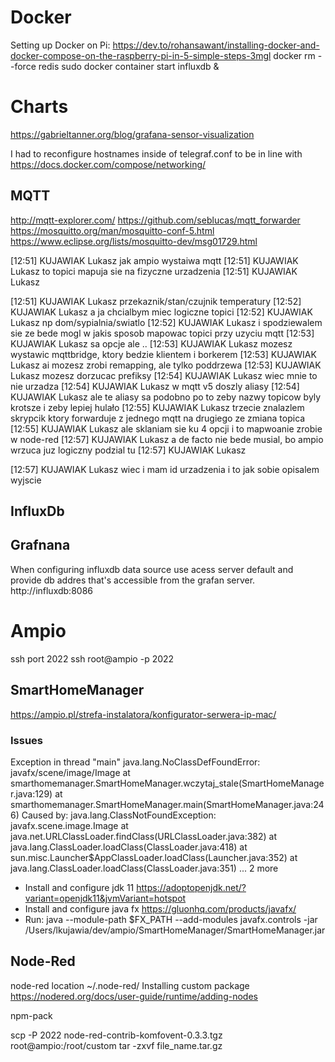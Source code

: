 # Docker
Setting up Docker on Pi: https://dev.to/rohansawant/installing-docker-and-docker-compose-on-the-raspberry-pi-in-5-simple-steps-3mgl
docker rm --force redis
sudo docker container start influxdb &
# Charts

https://gabrieltanner.org/blog/grafana-sensor-visualization

I had to reconfigure hostnames inside of telegraf.conf to be in line with https://docs.docker.com/compose/networking/

## MQTT

http://mqtt-explorer.com/
https://github.com/seblucas/mqtt_forwarder
https://mosquitto.org/man/mosquitto-conf-5.html
https://www.eclipse.org/lists/mosquitto-dev/msg01729.html

[12:51] KUJAWIAK Lukasz
    jak ampio wystaiwa mqtt
​[12:51] KUJAWIAK Lukasz
    to topici mapuja sie na fizyczne urzadzenia
​[12:51] KUJAWIAK Lukasz

​[12:51] KUJAWIAK Lukasz
    przekaznik/stan/czujnik temperatury
​[12:52] KUJAWIAK Lukasz
    a ja chcialbym miec logiczne topici
​[12:52] KUJAWIAK Lukasz
    np dom/sypialnia/swiatlo
[12:52] KUJAWIAK Lukasz
    i spodziewalem sie ze bede mogl w jakis sposob mapowac topici przy uzyciu mqtt
​[12:53] KUJAWIAK Lukasz
    sa opcje ale ..
​[12:53] KUJAWIAK Lukasz
    mozesz wystawic mqttbridge, ktory bedzie klientem i borkerem
​[12:53] KUJAWIAK Lukasz
    ai mozesz zrobi remapping, ale tylko poddrzewa
​[12:53] KUJAWIAK Lukasz
    mozesz dorzucac prefiksy
​[12:54] KUJAWIAK Lukasz
    wiec mnie to nie urzadza
​[12:54] KUJAWIAK Lukasz
    w mqtt v5 doszly aliasy
​[12:54] KUJAWIAK Lukasz
    ale te aliasy sa podobno po to zeby nazwy topicow byly krotsze i zeby lepiej hulało
​[12:55] KUJAWIAK Lukasz
    trzecie znalazlem skrypcik ktory forwarduje z jednego mqtt na drugiego ze zmiana topica
​[12:55] KUJAWIAK Lukasz
    ale sklaniam sie ku 4 opcji i to mapwoanie zrobie w node-red
[12:57] KUJAWIAK Lukasz
    a de facto nie bede musial, bo ampio wrzuca juz logiczny podzial tu
​[12:57] KUJAWIAK Lukasz

​[12:57] KUJAWIAK Lukasz
    wiec i mam id urzadzenia i to jak sobie opisalem wyjscie


## InfluxDb

## Grafnana


When configuring influxdb data source use acess server default and provide db addres that's accessible from the grafan server.
http://influxdb:8086

# Ampio

ssh port 2022
ssh root@ampio -p 2022

## SmartHomeManager

https://ampio.pl/strefa-instalatora/konfigurator-serwera-ip-mac/

### Issues
Exception in thread "main" java.lang.NoClassDefFoundError: javafx/scene/image/Image
	at smarthomemanager.SmartHomeManager.wczytaj_stale(SmartHomeManager.java:129)
	at smarthomemanager.SmartHomeManager.main(SmartHomeManager.java:246)
Caused by: java.lang.ClassNotFoundException: javafx.scene.image.Image
	at java.net.URLClassLoader.findClass(URLClassLoader.java:382)
	at java.lang.ClassLoader.loadClass(ClassLoader.java:418)
	at sun.misc.Launcher$AppClassLoader.loadClass(Launcher.java:352)
	at java.lang.ClassLoader.loadClass(ClassLoader.java:351)
	... 2 more

* Install and configure jdk 11 https://adoptopenjdk.net/?variant=openjdk11&jvmVariant=hotspot
* Install and configure java fx https://gluonhq.com/products/javafx/
* Run: java --module-path $FX_PATH --add-modules javafx.controls -jar /Users/lkujawia/dev/ampio/SmartHomeManager/SmartHomeManager.jar


## Node-Red
node-red location ~/.node-red/
Installing custom package
https://nodered.org/docs/user-guide/runtime/adding-nodes

npm-pack

scp -P 2022 node-red-contrib-komfovent-0.3.3.tgz root@ampio:/root/custom
tar -zxvf file_name.tar.gz